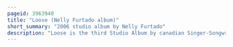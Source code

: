 ```yaml
---
pageid: 3963940
title: "Loose (Nelly Furtado album)"
short_summary: "2006 studio album by Nelly Furtado"
description: "Loose is the third Studio Album by canadian Singer-Songwriter Nelly Furtado, released on 7 June 2006, by Geffen and Mosley Music Group. Following the Release of Furtado's second Album, Folklore, through Dreamworks Records, it was announced that Universal Music Group would acquire Dreamworks Records, the Latter was folded into the Interscope Geffen A & M Umbrella Label where Furtado would release any new Music. Recording Sessions for loose took Place from 2005 to 2006. Timbaland and his Protégé Danja produced the Bulk of the Album, primarily a Pop Album which incorporates Influences of Dance, R & B, Hip Hop, latin Pop, Synth-Pop, Reggaeton, new Wave, Funk, and Middle Eastern Music. Lyrically it explores the Theme of female Sexuality and has been described as introspective."
---
```

